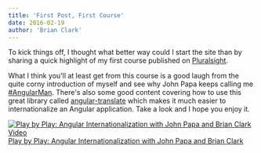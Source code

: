 ```yaml
---
title: 'First Post, First Course'
date: 2016-02-19
author: 'Brian Clark'
---
```


To kick things off, I thought what better way could I start the site than by sharing a quick highlight of my first course published on [Pluralsight](https://app.pluralsight.com).

What I think you'll at least get from this course is a good laugh from the quite corny introduction of myself and see why John Papa keeps calling me [#AngularMan](https://twitter.com/John_Papa/status/652627547377811456). There's also some good content covering how to use this great library called [angular-translate](https://angular-translate.github.io/) which makes it much easier to internationalize an Angular application. Take a look and I hope you enjoy it.

<a href="http://jpapa.me/pbpngi18n">
    <img src="/assets/blog/pbp-angular-i18n.png" alt="Play by Play: Angular Internationalization with John Papa and Brian Clark Video">
</a>
<a href="http://jpapa.me/pbpngi18n" class="caption">
    Play by Play: Angular Internationalization with John Papa and Brian Clark
</a>

